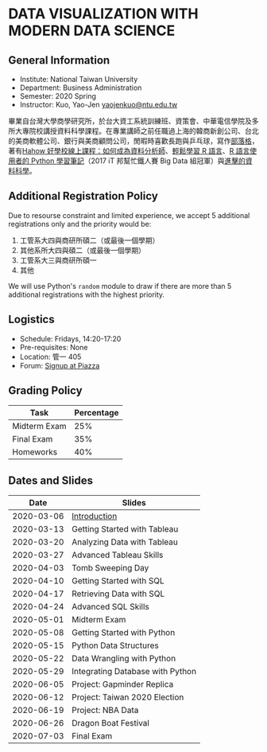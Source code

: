 # DATA VISUALIZATION WITH MODERN DATA SCIENCE

## General Information

- Institute: National Taiwan University
- Department: Business Administration
- Semester: 2020 Spring
- Instructor: Kuo, Yao-Jen <yaojenkuo@ntu.edu.tw>

畢業自台灣大學商學研究所，於台大資工系統訓練班、資策會、中華電信學院及多所大專院校講授資料科學課程。在專業講師之前任職過上海的韓商新創公司、台北的美商軟體公司、銀行與美商顧問公司，閒暇時喜歡長跑與乒乓球，寫作[部落格](https://medium.com/datainpoint)，著有[Hahow 好學校線上課程：如何成為資料分析師](https://hahow.in/cr/dajourney)、[輕鬆學習 R 語言](https://www.datainpoint.com/r-essentials/)、[R 語言使用者的 Python 學習筆記](http://ithelp.ithome.com.tw/users/20103511/ironman/1077)（2017 iT 邦幫忙鐵人賽 Big Data 組冠軍）與[進擊的資料科學](https://www.datainpoint.com/data-science-in-action/)。

## Additional Registration Policy

Due to resourse constraint and limited experience, we accept 5 additional registrations only and the priority would be:

1. 工管系大四與商研所碩二（或最後一個學期）
2. 其他系所大四與碩二（或最後一個學期）
3. 工管系大三與商研所碩一
4. 其他

We will use Python's `random` module to draw if there are more than 5 additional registrations with the highest priority.

## Logistics

- Schedule: Fridays, 14:20-17:20
- Pre-requisites: None
- Location: 管一 405
- Forum: [Signup at Piazza](https://piazza.com/ntu.edu.tw/spring2020/ba4009)

## Grading Policy

|Task|Percentage|
|----|----------|
|Midterm Exam|25%|
|Final Exam|35%|
|Homeworks|40%|

## Dates and Slides

|Date|Slides|
|----|------|
|2020-03-06|[Introduction](https://yaojenkuo.io/viz_and_modern_ds_2020_spring/00-introduction.slides.html)|
|2020-03-13|Getting Started with Tableau|
|2020-03-20|Analyzing Data with Tableau|
|2020-03-27|Advanced Tableau Skills|
|2020-04-03|Tomb Sweeping Day|
|2020-04-10|Getting Started with SQL|
|2020-04-17|Retrieving Data with SQL|
|2020-04-24|Advanced SQL Skills|
|2020-05-01|Midterm Exam|
|2020-05-08|Getting Started with Python|
|2020-05-15|Python Data Structures|
|2020-05-22|Data Wrangling with Python|
|2020-05-29|Integrating Database with Python|
|2020-06-05|Project: Gapminder Replica|
|2020-06-12|Project: Taiwan 2020 Election|
|2020-06-19|Project: NBA Data|
|2020-06-26|Dragon Boat Festival|
|2020-07-03|Final Exam|